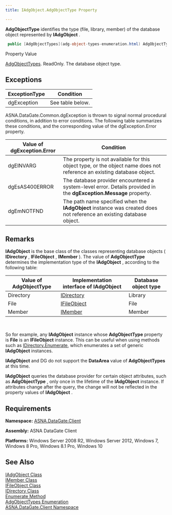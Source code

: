 ```yaml
---
title: IAdgObject.AdgObjectType Property

---
```


**AdgObjectType** identifies the type (file, library, member) of the database object represented by **IAdgObject** . 

```cs
 public [AdgObjectTypes](adg-object-types-enumeration.html) AdgObjectType { get; }
```

Property Value <p> [AdgObjectTypes](adg-object-types-enumeration.html). ReadOnly. The database object type.
## Exceptions



| ExceptionType | Condition |
| ---- | ---- |
| dgException | See table below. |



ASNA.DataGate.Common.dgException is thrown to signal normal procedural conditions, in addition to error conditions. The following table summarizes these conditions, and the corresponding value of the <span>dgException.Error</span> property.
<br />



| Value of dgException.Error | Condition |
| ---- | ---- |
| dgEINVARG | The property is not available for this object type, or the object name does not reference an existing database object. |
| dgEsAS400ERROR | The database provider encountered a system-level error. Details provided in the **dgException.Message** property. |
| dgEmNOTFND | The path name specified when the **IAdgObject** instance was created does not reference an existing database object. |



## Remarks

**IAdgObject** is the base class of the classes representing database objects ( **IDirectory** , **IFileObject** , **IMember** ). The value of **AdgObjectType** determines the implementation type of the **IAdgObject** , according to the following table:
<br />



| Value of AdgObjectType | Implementation interface of **IAdgObject** | Database object type |
| ---- | ---- | ---- |
| Directory | [IDirectory](idirectory-class.html) | Library |
| File | [IFileObject](ifile-object-class.html) | File |
| Member | [IMember](imember-class.html) | Member |



<br />

So for example, any **IAdgObject** instance whose **AdgObjectType** property is **File** is an **IFileObject** instance. This can be useful when using methods such as [ IDirectory.Enumerate](idirectory-class-enumerate-method.html), which enumerates a set of generic **IAdgObject** instances.

**IAdgObject** and DG do not support the **DataArea** value of **AdgObjectTypes** at this time.

**IAdgObject** queries the database provider for certain object attributes, such as **AdgObjectType** , only once in the lifetime of the **IAdgObject** instance. If attributes change after the query, the change will not be reflected in the property values of **IAdgObject** .
## Requirements

**Namespace:** [ASNA.DataGate.Client](datagate-client-namespace.html) 

**Assembly:** ASNA DataGate Client

**Platforms:** Windows Server 2008 R2, Windows Server 2012, Windows 7, Windows 8 Pro, Windows 8.1 Pro, Windows 10
## See Also


[IAdgObject Class](iadg-object-class.html)
      <br />
[IMember Class](imember-class.html)
      <br />
[IFileObject Class](ifile-object-class.html)
      <br />
[IDirectory Class](idirectory-class.html)
      <br />
[Enumerate Method](idirectory-class-enumerate-method.html)
      <br />
[AdgObjectTypes Enumeration](adg-object-types-enumeration.html)
      <br />
[ASNA.DataGate.Client Namespace](datagate-client-namespace.html)

